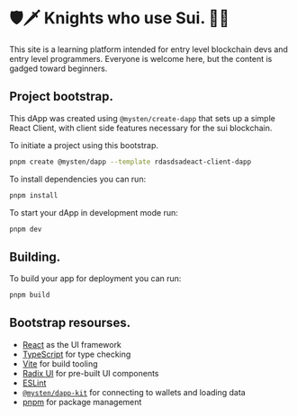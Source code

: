 # 🛡️🗡️ Knights who use Sui. 🏰👑

This site is a learning platform intended for entry level blockchain devs and entry level programmers. Everyone is welcome here, but the content is gadged toward beginners. 

## Project bootstrap.

This dApp was created using `@mysten/create-dapp` that sets up a simple React
Client, with client side features necessary for the sui blockchain.

To initiate a project using this bootstrap.

```bash
pnpm create @mysten/dapp --template rdasdsadeact-client-dapp
```

To install dependencies you can run:

```bash
pnpm install
```

To start your dApp in development mode run:

```bash
pnpm dev
```

## Building.

To build your app for deployment you can run:

```bash
pnpm build
```

## Bootstrap resourses.

- [React](https://react.dev/) as the UI framework
- [TypeScript](https://www.typescriptlang.org/) for type checking
- [Vite](https://vitejs.dev/) for build tooling
- [Radix UI](https://www.radix-ui.com/) for pre-built UI components
- [ESLint](https://eslint.org/)
- [`@mysten/dapp-kit`](https://sdk.mystenlabs.com/dapp-kit) for connecting to
  wallets and loading data
- [pnpm](https://pnpm.io/) for package management